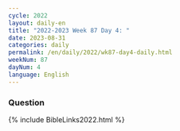 ```yaml
---
cycle: 2022
layout: daily-en
title: "2022-2023 Week 87 Day 4: "
date: 2023-08-31
categories: daily
permalink: /en/daily/2022/wk87-day4-daily.html
weekNum: 87
dayNum: 4
language: English
---
```


### Question     

{% include BibleLinks2022.html %}
